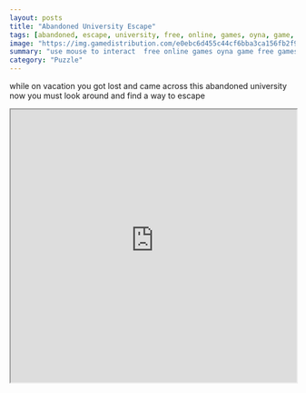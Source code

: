 ```yaml
---
layout: posts
title: "Abandoned University Escape"
tags: [abandoned, escape, university, free, online, games, oyna, game, free, games, play, play, games]
image: "https://img.gamedistribution.com/e0ebc6d455c44cf6bba3ca156fb2f9e5.jpg"
summary: "use mouse to interact  free online games oyna game free games play play games"
category: "Puzzle"
---
```


while on vacation you got lost and came across this abandoned university now you must look around and find a way to escape

<iframe width="100%" height="480px;" src="https://flash.gamedistribution.com?game=e0ebc6d455c44cf6bba3ca156fb2f9e5"></iframe>